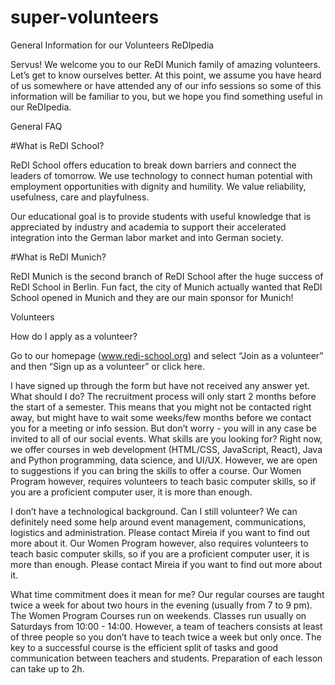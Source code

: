 # super-volunteers
General Information for our Volunteers
ReDIpedia 

Servus! We welcome you to our ReDI Munich family of amazing volunteers. Let’s get to know ourselves better. At this point, we assume you have heard of us somewhere or have attended any of our info sessions so some of this information will be familiar to you, but we hope you find something useful in our ReDIpedia. 


General FAQ

#What is ReDI School? 

ReDI School offers education to break down barriers and connect the leaders of tomorrow. We use technology to connect human potential with employment opportunities with dignity and humility. We value reliability, usefulness, care and playfulness.

Our educational goal is to provide students with useful knowledge that is appreciated by industry and academia to support their accelerated integration into the German labor market and into German society.

#What is ReDI Munich? 

ReDI Munich is the second branch of ReDI School after the huge success of ReDI School in Berlin. Fun fact, the city of Munich actually wanted that ReDI School opened in Munich and they are our main sponsor for Munich! 

Volunteers 

How do I apply as a volunteer? 

Go to our homepage (www.redi-school.org) and select “Join as a volunteer” and then “Sign up as a volunteer” or click here.

I have signed up through the form but have not received any answer yet. What should I do?
The recruitment process will only start 2 months before the start of a semester. This means that you might not be contacted right away, but might have to wait some weeks/few months before we contact you for a meeting or info session. But don’t worry - you will in any case be invited to all of our social events.
What skills are you looking for?
Right now, we offer courses in web development (HTML/CSS, JavaScript, React), Java and Python programming, data science, and UI/UX. However, we are open to suggestions if you can bring the skills to offer a course.
Our Women Program however, requires volunteers to teach basic computer skills, so if you are a proficient computer user, it is more than enough.

I don’t have a technological background. Can I still volunteer?
We can definitely need some help around event management, communications, logistics and administration. Please contact Mireia if you want to find out more about it.
Our Women Program however, also requires volunteers to teach basic computer skills, so if you are a proficient computer user, it is more than enough.
Please contact Mireia if you want to find out more about it.

What time commitment does it mean for me?
Our regular courses are taught twice a week for about two hours in the evening (usually from 7 to 9 pm). The Women Program Courses run on weekends. Classes run usually on Saturdays from 10:00 - 14:00.
However, a team of teachers consists at least of three people so you don’t have to teach twice a week but only once. The key to a successful course is the efficient split of tasks and good communication between teachers and students. Preparation of each lesson can take up to 2h.






